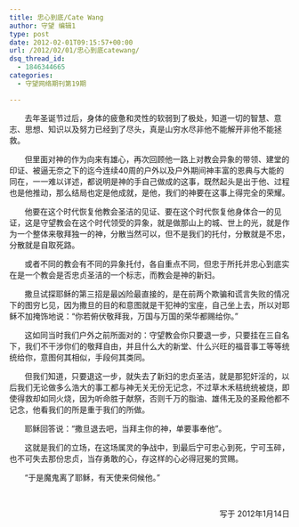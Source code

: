 ```yaml
---
title: 忠心到底/Cate Wang
author: 守望 编辑1
type: post
date: 2012-02-01T09:15:57+00:00
url: /2012/02/01/忠心到底catewang/
dsq_thread_id:
  - 1846344665
categories:
  - 守望网络期刊第19期

---
```

       去年圣诞节过后，身体的疲惫和灵性的软弱到了极处，知道一切的智慧、意志、思想、知识以及努力已经到了尽头，真是山穷水尽非他不能解开非他不能拯救。<!--more-->

       但里面对神的作为向来有雄心，再次回顾他一路上对教会异象的带领、建堂的印证、被逼无奈之下的迄今连续40周的户外以及户外期间神丰富的恩典与大能的同在，一一难以详述，都说明是神的手自己做成的这事，既然起头是出于他、过程也是他推动，那么结局也定是他成就，是他，我们的神要在这事上得完全的荣耀。

       他要在这个时代恢复他教会圣洁的见证、要在这个时代恢复他身体合一的见证，这是守望教会在这个时代领受的异象，就是做那山上的城、世上的光，就是作为一个整体来敬拜独一的神，分散当然可以，但不是我们的托付，分散就是不忠，分散就是自取死路。

       或者不同的教会有不同的异象托付，各自重点不同，但忠于所托并忠心到底实在是一个教会是否忠贞圣洁的一个标志，而教会是神的新妇。

       撒旦试探耶稣的第三招是最凶险最直接的，是在前两个欺骗和谎言失败的情况下的图穷匕见，因为撒旦的目的和意图就是干犯神的宝座，自己坐上去，所以对耶稣不加掩饰地说：“你若俯伏敬拜我，万国与万国的荣华都赐给你。”

       这如同当时我们户外之前所面对的：守望教会你只要退一步，只要挂在三自名下，我们不干涉你们的敬拜自由，并且什么大的新堂、什么兴旺的福音事工等等统统给你，意图何其相似，手段何其类同。

       但我们知道，只要退这一步，就失去了新妇的忠贞圣洁，就是那犯奸淫的，以后我们无论做多么浩大的事工都与神无关无份无记念，不过草木禾秸统统被烧，即使得救却如同火烧，因为听命胜于献祭，否则千万的脂油、雄伟无及的圣殿他都不记念，他看我们的所是重于我们的所做。

       耶稣回答说：“撒旦退去吧，当拜主你的神，单要事奉他”。

       这就是我们的立场，在这场属灵的争战中，到最后宁可忠心到死，宁可玉碎，也不可失去那份忠贞，当存勇敢的心，存这样的心必得冠冕的赏赐。

       “于是魔鬼离了耶稣，有天使来伺候他。”

&nbsp;

<p align="right">
   写于 2012年1月14日
</p>